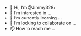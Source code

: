 - 👋 Hi, I’m @Jimmy328k
- 👀 I’m interested in ...
- 🌱 I’m currently learning ...
- 💞️ I’m looking to collaborate on ...
- 📫 How to reach me ...

<!---
Jimmy328k/Jimmy328k is a ✨ special ✨ repository because its `README.md` (this file) appears on your GitHub profile.
You can click the Preview link to take a look at your changes.
--->
